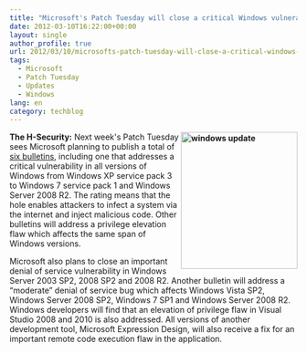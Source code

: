 ```yaml
---
title: "Microsoft's Patch Tuesday will close a critical Windows vulnerability"
date: 2012-03-10T16:22:00+00:00
layout: single
author_profile: true
url: 2012/03/10/microsofts-patch-tuesday-will-close-a-critical-windows-vulnerability/
tags:
  - Microsoft
  - Patch Tuesday
  - Updates
  - Windows
lang: en
category: techblog
---
```

**[<img title="windows update" border="0" alt="windows update" align="right" src="http://lh3.ggpht.com/-3V0wm_msypA/T1t41jgBsSI/AAAAAAAAFIM/O2ZcuIHwvXM/windows%252520update_thumb%25255B5%25255D.jpg?imgmax=800" width="204" height="240" />](http://lh6.ggpht.com/-mems2pQ0gkQ/T1t4yMcmaPI/AAAAAAAAFIE/0KzxeoLwP7A/s1600-h/windows%252520update%25255B4%25255D.jpg)The H-Security:** Next week's Patch Tuesday sees Microsoft planning to publish a total of [six bulletins](http://technet.microsoft.com/en-us/security/bulletin/ms12-mar), including one that addresses a critical vulnerability in all versions of Windows from Windows XP service pack 3 to Windows 7 service pack 1 and Windows Server 2008 R2. The rating means that the hole enables attackers to infect a system via the internet and inject malicious code. Other bulletins will address a privilege elevation flaw which affects the same span of Windows versions. 

Microsoft also plans to close an important denial of service vulnerability in Windows Server 2003 SP2, 2008 SP2 and 2008 R2. Another bulletin will address a &#8220;moderate&#8221; denial of service bug which affects Windows Vista SP2, Windows Server 2008 SP2, Windows 7 SP1 and Windows Server 2008 R2. Windows developers will find that an elevation of privilege flaw in Visual Studio 2008 and 2010 is also addressed. All versions of another development tool, Microsoft Expression Design, will also receive a fix for an important remote code execution flaw in the application.